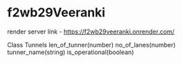 # f2wb29Veeranki

render server link - https://f2wb29veeranki.onrender.com/


Class Tunnels
    len_of_tunner(number)
    no_of_lanes(number)
    tunner_name(string)
    is_operational(boolean)